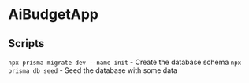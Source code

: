 # AiBudgetApp

## Scripts

`npx prisma migrate dev --name init` - Create the database schema
`npx prisma db seed` - Seed the database with some data
